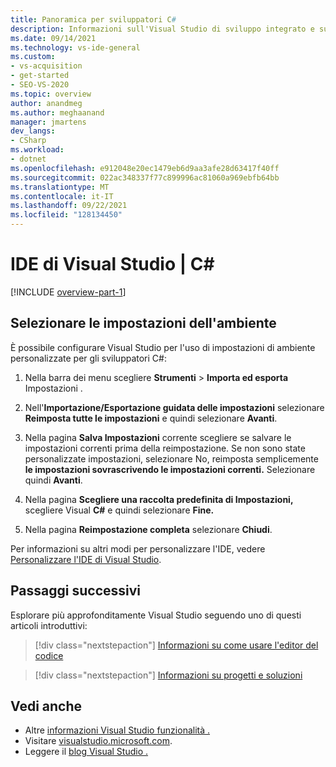 ```yaml
---
title: Panoramica per sviluppatori C#
description: Informazioni sull'Visual Studio di sviluppo integrato e su come può essere personalizzato per gli sviluppatori C#.
ms.date: 09/14/2021
ms.technology: vs-ide-general
ms.custom:
- vs-acquisition
- get-started
- SEO-VS-2020
ms.topic: overview
author: anandmeg
ms.author: meghaanand
manager: jmartens
dev_langs:
- CSharp
ms.workload:
- dotnet
ms.openlocfilehash: e912048e20ec1479eb6d9aa3afe28d63417f40ff
ms.sourcegitcommit: 022ac348337f77c899996ac81060a969ebfb64bb
ms.translationtype: MT
ms.contentlocale: it-IT
ms.lasthandoff: 09/22/2021
ms.locfileid: "128134450"
---
```

# <a name="welcome-to-the-visual-studio-ide--c"></a>IDE di Visual Studio | C\#

[!INCLUDE [overview-part-1](../includes/ide-overview.md)]

## <a name="select-environment-settings"></a>Selezionare le impostazioni dell'ambiente

È possibile configurare Visual Studio per l'uso di impostazioni di ambiente personalizzate per gli sviluppatori C#:

1. Nella barra dei menu scegliere **Strumenti**  >  **Importa ed esporta** Impostazioni .

1. Nell'**Importazione/Esportazione guidata delle impostazioni** selezionare **Reimposta tutte le impostazioni** e quindi selezionare **Avanti**.

1. Nella pagina **Salva Impostazioni** corrente scegliere se salvare le impostazioni correnti prima della reimpostazione. Se non sono state personalizzate impostazioni, selezionare No, reimposta semplicemente **le impostazioni sovrascrivendo le impostazioni correnti.** Selezionare quindi **Avanti**.

1. Nella pagina **Scegliere una raccolta predefinita di Impostazioni,** scegliere Visual **C#** e quindi selezionare **Fine.**

1. Nella pagina **Reimpostazione completa** selezionare **Chiudi**.

Per informazioni su altri modi per personalizzare l'IDE, vedere [Personalizzare l'IDE di Visual Studio](../../ide/personalizing-the-visual-studio-ide.md).

## <a name="next-steps"></a>Passaggi successivi

Esplorare più approfonditamente Visual Studio seguendo uno di questi articoli introduttivi:

> [!div class="nextstepaction"]
> [Informazioni su come usare l'editor del codice](tutorial-editor.md)

> [!div class="nextstepaction"]
> [Informazioni su progetti e soluzioni](../tutorial-projects-solutions.md)

## <a name="see-also"></a>Vedi anche

- Altre [informazioni Visual Studio funzionalità .](../../ide/advanced-feature-overview.md)
- Visitare [visualstudio.microsoft.com](https://visualstudio.microsoft.com/vs/).
- Leggere il [blog Visual Studio .](https://devblogs.microsoft.com/visualstudio/)
